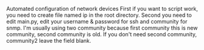 Automated configuration of network devices
First if you want to script work, you need to create file named ip in the root directory. 
Second you need to edit main.py, edit your username & password for ssh and community for snmp. 
I'm usually using two community because first community this is new community, second community is old.
If you don't need second community, community2 leave the field blank.
